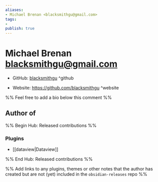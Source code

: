 ```yaml
---
aliases:
- Michael Brenan <blacksmithgu@gmail.com>
tags:
- 
publish: true
---
```


# Michael Brenan <blacksmithgu@gmail.com>

- GitHub: [blacksmithgu](https://github.com/blacksmithgu/) ^github
<!-- - Discord: `@` ^discord-->
- Website: <https://github.com/blacksmithgu> ^website
<!-- - [[Publish sites|Publish site]]: ^publish-->

%% Feel free to add a bio below this comment %%


## Author of

%% Begin Hub: Released contributions %%
### Plugins
- [[dataview|Dataview]]

%% End Hub: Released contributions %%

%% Add links to any plugins, themes or other notes that the author has created but are not (yet) included in the `obsidian-releases` repo %%

<!--
### Unlisted plugins

- 
-->

<!--
### Others

- 
-->

<!--
## Sponsor this author

- [[GitHub sponsors]]: [Sponsor @blacksmithgu on GitHub Sponsors](https://github.com/sponsors/blacksmithgu) ^github-sponsor
- [[Buy me a coffee]]: ^buy-me-a-coffee
- [[PayPal]]: ^paypal
- [[Patreon]]: ^patreon

-->

<!--
## Follow this author

- [[YouTube Channels|On YouTube]]: ^youtube
- Twitter: ^twitter
- ...
-->